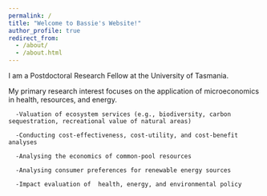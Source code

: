 ```yaml
---
permalink: /
title: "Welcome to Bassie's Website!"
author_profile: true
redirect_from: 
  - /about/
  - /about.html
---
```

I am a Postdoctoral Research Fellow at the University of Tasmania. 

My primary research interest focuses on the application of microeconomics in health, resources, and energy.

	  -Valuation of ecosystem services (e.g., biodiversity, carbon sequestration, recreational value of natural areas) 
	  
	  -Conducting cost-effectiveness, cost-utility, and cost-benefit analyses 
	  
	  -Analysing the economics of common-pool resources  
	  
	  -Analysing consumer preferences for renewable energy sources 
	  
	  -Impact evaluation of  health, energy, and environmental policy
